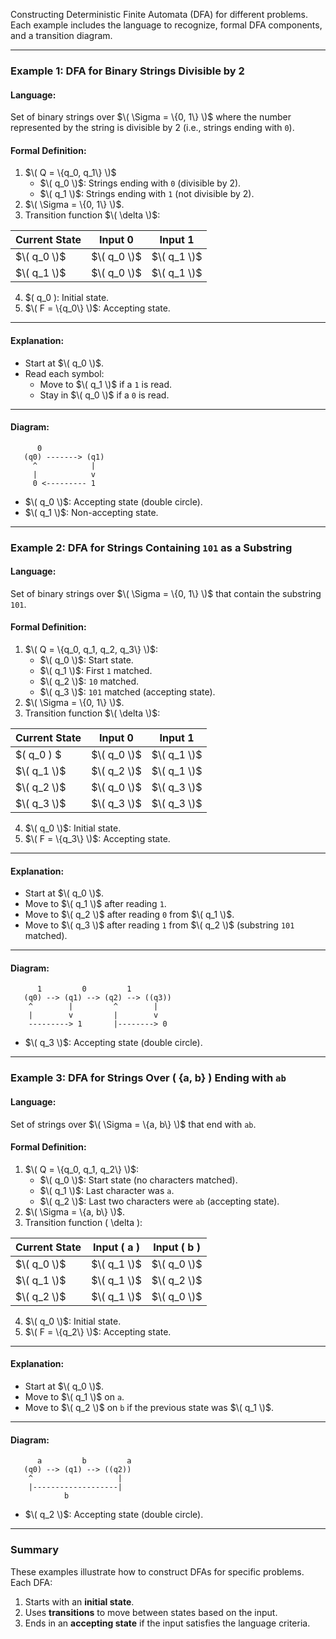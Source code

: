 Constructing Deterministic Finite Automata (DFA) for different problems. Each example includes the language to recognize, formal DFA components, and a transition diagram.

---

### **Example 1: DFA for Binary Strings Divisible by 2**

#### **Language**:  
Set of binary strings over $\( \Sigma = \{0, 1\} \)$ where the number represented by the string is divisible by 2 (i.e., strings ending with `0`).

#### **Formal Definition**:
1. $\( Q = \{q_0, q_1\} \)$  
   - $\( q_0 \)$: Strings ending with `0` (divisible by 2).  
   - $\( q_1 \)$: Strings ending with `1` (not divisible by 2).  
2. $\( \Sigma = \{0, 1\} \)$.  
3. Transition function $\( \delta \)$:

| Current State | Input 0 | Input 1 |
|---------------|---------|---------|
| $\( q_0 \)$     | $\( q_0 \)$ | $\( q_1 \)$ |
| $\( q_1 \)$     | $\( q_0 \)$ | $\( q_1 \)$ |

4. $\( q_0 \): Initial state.  
5. $\( F = \{q_0\} \)$: Accepting state.

---

#### **Explanation**:
- Start at $\( q_0 \)$.  
- Read each symbol:
  - Move to $\( q_1 \)$ if a `1` is read.
  - Stay in $\( q_0 \)$ if a `0` is read.  

---

#### **Diagram**:

```
      0
   (q0) -------> (q1)
     ^            |
     |            v
     0 <--------- 1
```

- $\( q_0 \)$: Accepting state (double circle).  
- $\( q_1 \)$: Non-accepting state.

---

### **Example 2: DFA for Strings Containing `101` as a Substring**

#### **Language**:  
Set of binary strings over $\( \Sigma = \{0, 1\} \)$ that contain the substring `101`.

#### **Formal Definition**:
1. $\( Q = \{q_0, q_1, q_2, q_3\} \)$:  
   - $\( q_0 \)$: Start state.  
   - $\( q_1 \)$: First `1` matched.  
   - $\( q_2 \)$: `10` matched.  
   - $\( q_3 \)$: `101` matched (accepting state).  
2. $\( \Sigma = \{0, 1\} \)$.  
3. Transition function $\( \delta \)$:

| Current State | Input 0 | Input 1 |
|---------------|---------|---------|
| $\( q_0 \) $    | $\( q_0 \)$ | $\( q_1 \)$ |
| $\( q_1 \)$     | $\( q_2 \)$ | $\( q_1 \)$ |
| $\( q_2 \)$     | $\( q_0 \)$ | $\( q_3 \)$ |
| $\( q_3 \)$     | $\( q_3 \)$ | $\( q_3 \)$ |

4. $\( q_0 \)$: Initial state.  
5. $\( F = \{q_3\} \)$: Accepting state.

---

#### **Explanation**:
- Start at $\( q_0 \)$.  
- Move to $\( q_1 \)$ after reading `1`.  
- Move to $\( q_2 \)$ after reading `0` from $\( q_1 \)$.  
- Move to $\( q_3 \)$ after reading `1` from $\( q_2 \)$ (substring `101` matched).  

---

#### **Diagram**:

```
      1         0         1
   (q0) --> (q1) --> (q2) --> ((q3))
    ^        |         ^        |
    |        v         |        v
    ---------> 1       |--------> 0
```

- $\( q_3 \)$: Accepting state (double circle).

---

### **Example 3: DFA for Strings Over \( \{a, b\} \) Ending with `ab`**

#### **Language**:  
Set of strings over $\( \Sigma = \{a, b\} \)$ that end with `ab`.

#### **Formal Definition**:
1. $\( Q = \{q_0, q_1, q_2\} \)$:  
   - $\( q_0 \)$: Start state (no characters matched).  
   - $\( q_1 \)$: Last character was `a`.  
   - $\( q_2 \)$: Last two characters were `ab` (accepting state).  
2. $\( \Sigma = \{a, b\} \)$.  
3. Transition function \( \delta \):

| Current State | Input \( a \) | Input \( b \) |
|---------------|---------------|---------------|
| $\( q_0 \)$     | $\( q_1 \)$     | $\( q_0 \)$     |
| $\( q_1 \)$     | $\( q_1 \)$     | $\( q_2 \)$     |
| $\( q_2 \)$     | $\( q_1 \)$     | $\( q_0 \)$     |

4. $\( q_0 \)$: Initial state.  
5. $\( F = \{q_2\} \)$: Accepting state.

---

#### **Explanation**:
- Start at $\( q_0 \)$.  
- Move to $\( q_1 \)$ on `a`.  
- Move to $\( q_2 \)$ on `b` if the previous state was $\( q_1 \)$.  

---

#### **Diagram**:

```
      a         b         a
   (q0) --> (q1) --> ((q2))
    ^                   |
    |-------------------|
            b
```

- $\( q_2 \)$: Accepting state (double circle).

---

### Summary
These examples illustrate how to construct DFAs for specific problems. Each DFA:
1. Starts with an **initial state**.
2. Uses **transitions** to move between states based on the input.
3. Ends in an **accepting state** if the input satisfies the language criteria.
